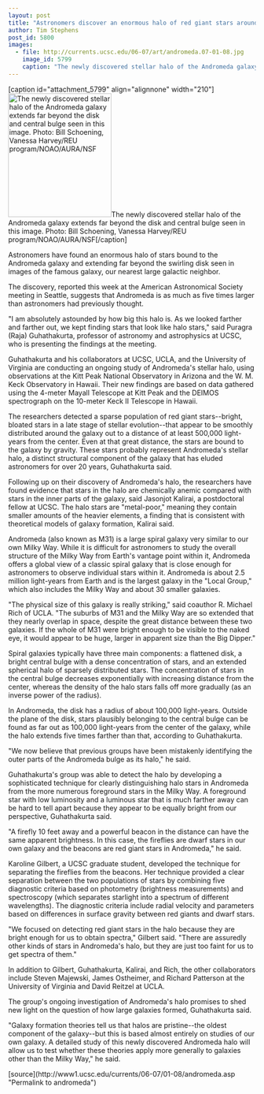 ```yaml
---
layout: post
title: "Astronomers discover an enormous halo of red giant stars around Andromeda"
author: Tim Stephens 
post_id: 5800
images:
  - file: http://currents.ucsc.edu/06-07/art/andromeda.07-01-08.jpg
    image_id: 5799
    caption: "The newly discovered stellar halo of the Andromeda galaxy extends far beyond the disk and central bulge seen in this image. Photo: Bill Schoening, Vanessa Harvey/REU program/NOAO/AURA/NSF"
---
```


[caption id="attachment_5799" align="alignnone" width="210"]<a href="http://localhost/mysite/wp-content/uploads/2007/01/andromeda.07-01-08.jpg"><img class="size-full wp-image-5799" src="http://localhost/mysite/wp-content/uploads/2007/01/andromeda.07-01-08.jpg" alt="The newly discovered stellar halo of the Andromeda galaxy extends far beyond the disk and central bulge seen in this image. Photo: Bill Schoening, Vanessa Harvey/REU program/NOAO/AURA/NSF" width="210" height="251" /></a>The newly discovered stellar halo of the Andromeda galaxy extends far beyond the disk and central bulge seen in this image. Photo: Bill Schoening, Vanessa Harvey/REU program/NOAO/AURA/NSF[/caption]
<a name="content" id="content"></a>
<p>
  Astronomers have found an enormous halo of stars bound to the Andromeda galaxy and extending far beyond the swirling disk seen in images of the famous galaxy, our nearest large galactic neighbor.
</p>
<p>
  The discovery, reported this week at the American Astronomical Society meeting in Seattle, suggests that Andromeda is as much as five times larger than astronomers had previously thought.
</p>
<p>
  "I am absolutely astounded by how big this halo is. As we looked farther and farther out, we kept finding stars that look like halo stars," said Puragra (Raja) Guhathakurta, professor of astronomy and astrophysics at UCSC, who is presenting the findings at the meeting.
</p>
<p>
  Guhathakurta and his collaborators at UCSC, UCLA, and the University of Virginia are conducting an ongoing study of Andromeda's stellar halo, using observations at the Kitt Peak National Observatory in Arizona and the W. M. Keck Observatory in Hawaii. Their new findings are based on data gathered using the 4-meter Mayall Telescope at Kitt Peak and the DEIMOS spectrograph on the 10-meter Keck II Telescope in Hawaii.
</p>
<p>
  The researchers detected a sparse population of red giant stars--bright, bloated stars in a late stage of stellar evolution--that appear to be smoothly distributed around the galaxy out to a distance of at least 500,000 light-years from the center. Even at that great distance, the stars are bound to the galaxy by gravity. These stars probably represent Andromeda's stellar halo, a distinct structural component of the galaxy that has eluded astronomers for over 20 years, Guhathakurta said.
</p>
<p>
  Following up on their discovery of Andromeda's halo, the researchers have found evidence that stars in the halo are chemically anemic compared with stars in the inner parts of the galaxy, said Jasonjot Kalirai, a postdoctoral fellow at UCSC. The halo stars are "metal-poor," meaning they contain smaller amounts of the heavier elements, a finding that is consistent with theoretical models of galaxy formation, Kalirai said.
</p>
<p>
  Andromeda (also known as M31) is a large spiral galaxy very similar to our own Milky Way. While it is difficult for astronomers to study the overall structure of the Milky Way from Earth's vantage point within it, Andromeda offers a global view of a classic spiral galaxy that is close enough for astronomers to observe individual stars within it. Andromeda is about 2.5 million light-years from Earth and is the largest galaxy in the "Local Group," which also includes the Milky Way and about 30 smaller galaxies.
</p>
<p>
  "The physical size of this galaxy is really striking," said coauthor R. Michael Rich of UCLA. "The suburbs of M31 and the Milky Way are so extended that they nearly overlap in space, despite the great distance between these two galaxies. If the whole of M31 were bright enough to be visible to the naked eye, it would appear to be huge, larger in apparent size than the Big Dipper."
</p>
<p>
  Spiral galaxies typically have three main components: a flattened disk, a bright central bulge with a dense concentration of stars, and an extended spherical halo of sparsely distributed stars. The concentration of stars in the central bulge decreases exponentially with increasing distance from the center, whereas the density of the halo stars falls off more gradually (as an inverse power of the radius).
</p>
<p>
  In Andromeda, the disk has a radius of about 100,000 light-years. Outside the plane of the disk, stars plausibly belonging to the central bulge can be found as far out as 100,000 light-years from the center of the galaxy, while the halo extends five times farther than that, according to Guhathakurta.
</p>
<p>
  "We now believe that previous groups have been mistakenly identifying the outer parts of the Andromeda bulge as its halo," he said.
</p>
<p>
  Guhathakurta's group was able to detect the halo by developing a sophisticated technique for clearly distinguishing halo stars in Andromeda from the more numerous foreground stars in the Milky Way. A foreground star with low luminosity and a luminous star that is much farther away can be hard to tell apart because they appear to be equally bright from our perspective, Guhathakurta said.
</p>
<p>
  "A firefly 10 feet away and a powerful beacon in the distance can have the same apparent brightness. In this case, the fireflies are dwarf stars in our own galaxy and the beacons are red giant stars in Andromeda," he said.
</p>
<p>
  Karoline Gilbert, a UCSC graduate student, developed the technique for separating the fireflies from the beacons. Her technique provided a clear separation between the two populations of stars by combining five diagnostic criteria based on photometry (brightness measurements) and spectroscopy (which separates starlight into a spectrum of different wavelengths). The diagnostic criteria include radial velocity and parameters based on differences in surface gravity between red giants and dwarf stars.
</p>
<p>
  "We focused on detecting red giant stars in the halo because they are bright enough for us to obtain spectra," Gilbert said. "There are assuredly other kinds of stars in Andromeda's halo, but they are just too faint for us to get spectra of them."
</p>
<p>
  In addition to Gilbert, Guhathakurta, Kalirai, and Rich, the other collaborators include Steven Majewski, James Ostheimer, and Richard Patterson at the University of Virginia and David Reitzel at UCLA.
</p>
<p>
  The group's ongoing investigation of Andromeda's halo promises to shed new light on the question of how large galaxies formed, Guhathakurta said.
</p>
<p>
  "Galaxy formation theories tell us that halos are pristine--the oldest component of the galaxy--but this is based almost entirely on studies of our own galaxy. A detailed study of this newly discovered Andromeda halo will allow us to test whether these theories apply more generally to galaxies other than the Milky Way," he said.<br>
</p>
[source](http://www1.ucsc.edu/currents/06-07/01-08/andromeda.asp "Permalink to andromeda")
